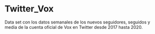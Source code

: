 # Twitter_Vox
Data set con los datos semanales de los nuevos seguidores, seguidos y media de la cuenta oficial de Vox en Twitter desde 2017 hasta 2020.
